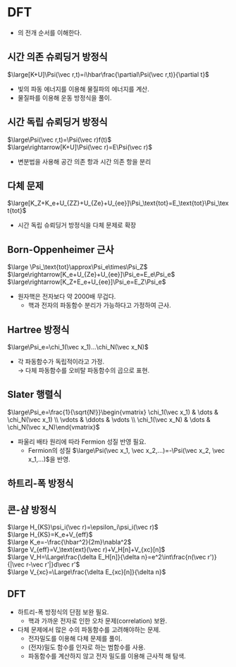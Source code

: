 # DFT
* <Glossary id="DFT"/>의 전개 순서를 이해한다.

## 시간 의존 슈뢰딩거 방정식
$\large[K+U]\Psi(\vec r,t)=i\hbar\frac{\partial\Psi(\vec r,t)}{\partial t}$
* 빛의 파동 에너지를 이용해 물질파의 에너지를 계산.
* 물질파를 이용해 운동 방정식을 풀이.

## 시간 독립 슈뢰딩거 방정식
$\large\Psi(\vec r,t)=\Psi(\vec r)f(t)$  
$\large\rightarrow[K+U]\Psi(\vec r)=E\Psi(\vec r)$
* 변분법을 사용해 공간 의존 항과 시간 의존 항을 분리  

## 다체 문제
$\large[K_Z+K_e+U_{ZZ}+U_{Ze}+U_{ee}]\Psi_\text{tot}=E_\text{tot}\Psi_\text{tot}$
* 시간 독립 슈뢰딩거 방정식을 다체 문제로 확장  

## Born-Oppenheimer 근사
$\large \Psi_\text{tot}\approx\Psi_e\times\Psi_Z$  
$\large\rightarrow[K_e+U_{Ze}+U_{ee}]\Psi_e=E_e\Psi_e$  
$\large\rightarrow[K_Z+E_e+U_{ee}]\Psi_e=E_Z\Psi_e$
* 원자핵은 전자보다 약 2000배 무겁다.
    * 핵과 전자의 파동함수 분리가 가능하다고 가정하여 근사.  

## Hartree 방정식
$\large\Psi_e=\chi_1(\vec x_1)...\chi_N(\vec x_N)$
* 각 파동함수가 독립적이라고 가정.  
→ 다체 파동함수를 오비탈 파동함수의 곱으로 표현.  

## Slater 행렬식
$\large\Psi_e=\frac{1}{\sqrt{N!}}\begin{vmatrix} \chi_1(\vec x_1) & \dots & \chi_N(\vec x_1) \\ \vdots & \ddots & \vdots \\ \chi_1(\vec x_N) & \dots & \chi_N(\vec x_N)\end{vmatrix}$
* 파울리 배타 원리에 따라 Fermion 성질 반영 필요.
    * Fermion의 성질 $\large\Psi(\vec x_1, \vec x_2,...)=-\Psi(\vec x_2, \vec x_1,...)$을 반영.

## 하트리-폭 방정식

## 콘-샴 방정식
$\large H_{KS}\psi_i(\vec r)=\epsilon_i\psi_i(\vec r)$  
$\large H_{KS}=K_e+V_{eff}$  
$\large K_e=-\frac{\hbar^2}{2m}\nabla^2$  
$\large V_{eff}=V_\text{ext}(\vec r)+V_H[n]+V_{xc}[n]$  
$\large V_H=\Large\frac{\delta E_H[n]}{\delta n}=e^2\int\frac{n(\vec r')}{|\vec r-\vec r'|}d\vec r'$  
$\large V_{xc}=\Large\frac{\delta E_{xc}[n]}{\delta n}$

## DFT
* 하트리-폭 방정식의 단점 보완 필요.
    * 핵과 가까운 전자로 인한 오차 문제(correlation) 보완.
* 다체 문제에서 많은 수의 파동함수를 고려해야하는 문제.
    * 전자밀도를 이용해 다체 문제를 풀이.
    * (전자)밀도 함수를 인자로 하는 범함수를 사용.
    * 파동함수를 계산하지 않고 전자 밀도를 이용해 근사적 해 탐색.
